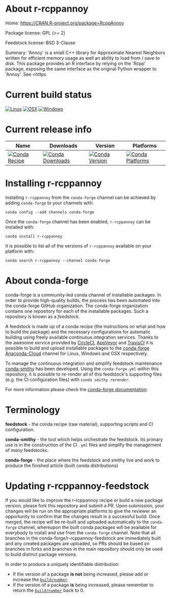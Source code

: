 About r-rcppannoy
=================

Home: https://CRAN.R-project.org/package=RcppAnnoy

Package license: GPL (>= 2)

Feedstock license: BSD 3-Clause

Summary: 'Annoy' is a small C++ library for Approximate Nearest Neighbors  written for efficient memory usage as well an ability to load from / save to disk. This package provides an R interface by relying on the 'Rcpp' package, exposing the same interface as the original Python wrapper to 'Annoy'. See <https



Current build status
====================

[![Linux](https://img.shields.io/circleci/project/github/conda-forge/r-rcppannoy-feedstock/master.svg?label=Linux)](https://circleci.com/gh/conda-forge/r-rcppannoy-feedstock)
[![OSX](https://img.shields.io/travis/conda-forge/r-rcppannoy-feedstock/master.svg?label=macOS)](https://travis-ci.org/conda-forge/r-rcppannoy-feedstock)
[![Windows](https://img.shields.io/appveyor/ci/conda-forge/r-rcppannoy-feedstock/master.svg?label=Windows)](https://ci.appveyor.com/project/conda-forge/r-rcppannoy-feedstock/branch/master)

Current release info
====================

| Name | Downloads | Version | Platforms |
| --- | --- | --- | --- |
| [![Conda Recipe](https://img.shields.io/badge/recipe-r--rcppannoy-green.svg)](https://anaconda.org/conda-forge/r-rcppannoy) | [![Conda Downloads](https://img.shields.io/conda/dn/conda-forge/r-rcppannoy.svg)](https://anaconda.org/conda-forge/r-rcppannoy) | [![Conda Version](https://img.shields.io/conda/vn/conda-forge/r-rcppannoy.svg)](https://anaconda.org/conda-forge/r-rcppannoy) | [![Conda Platforms](https://img.shields.io/conda/pn/conda-forge/r-rcppannoy.svg)](https://anaconda.org/conda-forge/r-rcppannoy) |

Installing r-rcppannoy
======================

Installing `r-rcppannoy` from the `conda-forge` channel can be achieved by adding `conda-forge` to your channels with:

```
conda config --add channels conda-forge
```

Once the `conda-forge` channel has been enabled, `r-rcppannoy` can be installed with:

```
conda install r-rcppannoy
```

It is possible to list all of the versions of `r-rcppannoy` available on your platform with:

```
conda search r-rcppannoy --channel conda-forge
```


About conda-forge
=================

conda-forge is a community-led conda channel of installable packages.
In order to provide high-quality builds, the process has been automated into the
conda-forge GitHub organization. The conda-forge organization contains one repository
for each of the installable packages. Such a repository is known as a *feedstock*.

A feedstock is made up of a conda recipe (the instructions on what and how to build
the package) and the necessary configurations for automatic building using freely
available continuous integration services. Thanks to the awesome service provided by
[CircleCI](https://circleci.com/), [AppVeyor](https://www.appveyor.com/)
and [TravisCI](https://travis-ci.org/) it is possible to build and upload installable
packages to the [conda-forge](https://anaconda.org/conda-forge)
[Anaconda-Cloud](https://anaconda.org/) channel for Linux, Windows and OSX respectively.

To manage the continuous integration and simplify feedstock maintenance
[conda-smithy](https://github.com/conda-forge/conda-smithy) has been developed.
Using the ``conda-forge.yml`` within this repository, it is possible to re-render all of
this feedstock's supporting files (e.g. the CI configuration files) with ``conda smithy rerender``.

For more information please check the [conda-forge documentation](https://conda-forge.org/docs/).

Terminology
===========

**feedstock** - the conda recipe (raw material), supporting scripts and CI configuration.

**conda-smithy** - the tool which helps orchestrate the feedstock.
                   Its primary use is in the construction of the CI ``.yml`` files
                   and simplify the management of *many* feedstocks.

**conda-forge** - the place where the feedstock and smithy live and work to
                  produce the finished article (built conda distributions)


Updating r-rcppannoy-feedstock
==============================

If you would like to improve the r-rcppannoy recipe or build a new
package version, please fork this repository and submit a PR. Upon submission,
your changes will be run on the appropriate platforms to give the reviewer an
opportunity to confirm that the changes result in a successful build. Once
merged, the recipe will be re-built and uploaded automatically to the
`conda-forge` channel, whereupon the built conda packages will be available for
everybody to install and use from the `conda-forge` channel.
Note that all branches in the conda-forge/r-rcppannoy-feedstock are
immediately built and any created packages are uploaded, so PRs should be based
on branches in forks and branches in the main repository should only be used to
build distinct package versions.

In order to produce a uniquely identifiable distribution:
 * If the version of a package **is not** being increased, please add or increase
   the [``build/number``](https://conda.io/docs/user-guide/tasks/build-packages/define-metadata.html#build-number-and-string).
 * If the version of a package **is** being increased, please remember to return
   the [``build/number``](https://conda.io/docs/user-guide/tasks/build-packages/define-metadata.html#build-number-and-string)
   back to 0.
